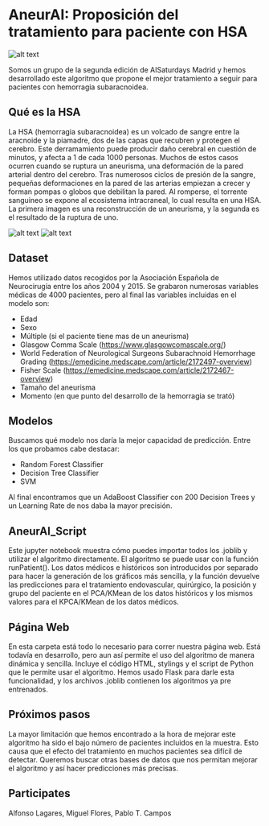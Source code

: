 # AneurAI: Proposición del tratamiento para paciente con HSA
![alt text](https://github.com/algadoc/AneurAI-AISaturdays-Madrid/blob/master/LogoAneurisma.PNG)

Somos un grupo de la segunda edición de AISaturdays Madrid y hemos desarrollado este algoritmo que propone el mejor tratamiento a seguir para pacientes con hemorragia subaracnoidea.

## Qué es la HSA

La HSA (hemorragia subaracnoidea) es un volcado de sangre entre la aracnoide y la piamadre, dos de las capas que recubren y protegen el cerebro. Este derramamiento puede producir daño cerebral en cuestión de minutos, y afecta a 1 de cada 1000 personas. Muchos de estos casos ocurren cuando se ruptura un aneurisma, una deformación de la pared arterial dentro del cerebro. Tras numerosos ciclos de presión de la sangre, pequeñas deformaciones en la pared de las arterias empiezan a crecer y forman pompas o globos que debilitan la pared. Al romperse, el torrente sanguineo se expone al ecosistema intracraneal, lo cual resulta en una HSA. La primera imagen es una reconstrucción de un aneurisma, y la segunda es el resultado de la ruptura de uno.

 ![alt text](https://github.com/algadoc/AneurAI-AISaturdays-Madrid/blob/master/Aneurisma.gif) ![alt text](https://github.com/algadoc/AneurAI-AISaturdays-Madrid/blob/master/HSA.png)

## Dataset

Hemos utilizado datos recogidos por la Asociación Española de Neurocirugía entre los años 2004 y 2015. Se grabaron numerosas variables médicas de 4000 pacientes, pero al final las variables incluidas en el modelo son:

- Edad
- Sexo
- Múltiple (si el paciente tiene mas de un aneurisma)
- Glasgow Comma Scale (https://www.glasgowcomascale.org/)
- World Federation of Neurological Surgeons Subarachnoid Hemorrhage Grading (https://emedicine.medscape.com/article/2172497-overview)
- Fisher Scale (https://emedicine.medscape.com/article/2172467-overview)
- Tamaño del aneurisma
- Momento (en que punto del desarrollo de la hemorragia se trató)

## Modelos

Buscamos qué modelo nos daría la mejor capacidad de predicción. Entre los que probamos cabe destacar:

- Random Forest Classifier
- Decision Tree Classifier
- SVM

Al final encontramos que un AdaBoost Classifier con 200 Decision Trees y un Learning Rate de nos daba la mayor precisión.

## AneurAI_Script

Este jupyter notebook muestra cómo puedes importar todos los .joblib y utilizar el algoritmo directamente. El algoritmo se puede usar con la función runPatient(). Los datos médicos e históricos son introducidos por separado para hacer la generación de los gráficos más sencilla, y la función devuelve las predicciones para el tratamiento endovascular, quirúrgico, la posición y grupo del paciente en el PCA/KMean de los datos históricos y los mismos valores para el KPCA/KMean de los datos médicos.

## Página Web

En esta carpeta está todo lo necesario para correr nuestra página web. Está todavía en desarrollo, pero aun así permite el uso del algoritmo de manera dinámica y sencilla. Incluye el código HTML, stylings y el script de Python que le permite usar el algoritmo. Hemos usado Flask para darle esta funcionalidad, y los archivos .joblib contienen los algoritmos ya pre entrenados.

## Próximos pasos

La mayor limitación que hemos encontrado a la hora de mejorar este algoritmo ha sido el bajo número de pacientes incluidos en la muestra. Esto causa que el efecto del tratamiento en muchos pacientes sea difícil de detectar. Queremos buscar otras bases de datos que nos permitan mejorar el algoritmo y así hacer predicciones más precisas. 

## Participates
Alfonso Lagares, Miguel Flores, Pablo T. Campos
